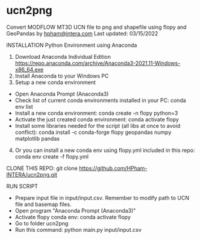 # ucn2png
Convert MODFLOW MT3D UCN file to png and shapefile using flopy and GeoPandas by hpham@intera.com
Last updated: 03/15/2022

INSTALLATION Python Environment using Anaconda
1. Download Anaconda Individual Edition https://repo.anaconda.com/archive/Anaconda3-2021.11-Windows-x86_64.exe
2. Install Anaconda to your Windows PC
3. Setup a new conda environment
- Open Anaconda Prompt (Anaconda3)
- Check list of current conda environments installed in your PC: conda env list
- Install a new conda environment: conda create -n flopy python=3
- Activate the just created conda environment: conda activate flopy
- Install some libraries needed for the script (all libs at once to avoid conflict):
   conda install -c conda-forge flopy geopandas numpy matplotlib pandas
4. Or you can install a new conda env using flopy.yml included in this repo:
   conda env create -f flopy.yml
   
CLONE THIS REPO:
   git clone https://github.com/HPham-INTERA/ucn2png.git   
   
RUN SCRIPT
   - Prepare input file in input/input.csv. Remember to modify path to UCN file and basemap files. 
   - Open program "Anaconda Prompt (Anaconda3)"
   - Activate flopy conda env: conda activate flopy
   - Go to folder ucn2png
   - Run this command: python main.py input/input.csv

